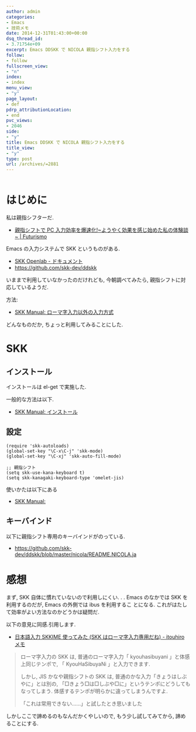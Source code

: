 ```yaml
---
author: admin
categories:
- Emacs
- 技術メモ
date: 2014-12-31T01:43:00+00:00
dsq_thread_id:
- 3.71754e+09
excerpt: Emacs DDSKK で NICOLA 親指シフト入力をする
follow:
- follow
fullscreen_view:
- "n"
index:
- index
menu_view:
- "y"
page_layout:
- def
pdrp_attributionLocation:
- end
pvc_views:
- 2046
side:
- "y"
title: Emacs DDSKK で NICOLA 親指シフト入力をする
title_view:
- "y"
type: post
url: /archives/=2881
---
```


<img alt="" src="https://futurismo.biz/wp-content/uploads/emacs_logo.jpg"/>

はじめに
========

私は親指シフターだ.

-   [親指シフトで PC
    入力効率を爆速化!\~ようやく効果を感じ始めた私の体験談\~ |
    Futurismo](https://futurismo.biz/archives/548)

Emacs の入力システムで SKK というものがある.

-   [SKK Openlab -
    ドキュメント](http://openlab.ring.gr.jp/skk/doc-ja.html)
-   <https://github.com/skk-dev/ddskk>

いままで利用していなかったのだけれども, 今朝調べてみたら,
親指シフトに対応しているようだ.

方法:

-   [SKK Manual:
    ローマ字入力以外の入力方式](http://www.bookshelf.jp/texi/skk/skk_6.html#SEC155)

どんなものだか, ちょっと利用してみることにした.

SKK
===

インストール
------------

インストールは el-get で実施した.

一般的な方法は以下.

-   [SKK Manual:
    インストール](http://www.bookshelf.jp/texi/skk/skk_2.html#SEC4)

設定
----

``` {.commonlisp}
(require 'skk-autoloads)
(global-set-key "\C-x\C-j" 'skk-mode)
(global-set-key "\C-xj" 'skk-auto-fill-mode)

;; 親指シフト
(setq skk-use-kana-keyboard t)
(setq skk-kanagaki-keyboard-type 'omelet-jis)
```

使いかたは以下にある

-   [SKK Manual:](http://www.bookshelf.jp/texi/skk/skk.html)

キーバインド
------------

以下に親指シフト専用のキーバインドがのっている.

-   <https://github.com/skk-dev/ddskk/blob/master/nicola/README.NICOLA.ja>

感想
====

まず, SKK 自体に慣れていないので利用しにくい. . . Emacs のなかでは SKK
を利用するのだが, Emacs の外側では ibus を利用するこ とになる.
これがはたして効率がよい方法なのかどうかは疑問だ.

以下の意見に同感.引用します.

-   [日本語入力 SKKIME 使ってみた (SKK はローマ字入力専用だね) -
    itouhiro メモ](http://d.hatena.ne.jp/itouhiro/20080529)

> ローマ字入力の SKK は, 普通のローマ字入力「 kyouhasibuyani
> 」と体感上同じテンポで, 「 KyouHaSibuyaNi 」と入力できます.
>
> しかし, JIS かなや親指シフトの SKK は,
> 普通のかな入力「きょうはしぶやに」とは別の,
> 「□きょう□は□しぶや□に」というテンポにどうしてもなってしまう.
> 体感するテンポが明らかに違ってしまうんですよ.
>
> 「これは常用できない……」と試したとき思いました

しかしここで諦めるのもなんだかくやしいので, もう少し試してみてから,
諦めることにする.
